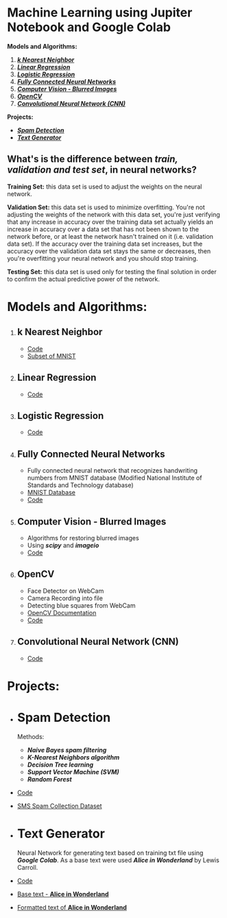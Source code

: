 # Machine Learning using Jupiter Notebook and Google Colab

**Models and Algorithms:**
  1. [**_k Nearest Neighbor_**](https://github.com/ElizaLo/ML-with-Jupiter#k-nearest-neighbor)
  2. [**_Linear Regression_**](https://github.com/ElizaLo/ML-with-Jupiter#linear-regression)
  3. [**_Logistic Regression_**](https://github.com/ElizaLo/ML-with-Jupiter#logistic-regression)
  4. [**_Fully Connected Neural Networks_**](https://github.com/ElizaLo/ML-with-Jupiter#fully-connected-neural-networks)
  5. [**_Computer Vision - Blurred Images_**](https://github.com/ElizaLo/ML-with-Jupiter#computer-vision---blurred-images)
  6. [**_OpenCV_**](https://github.com/ElizaLo/ML-with-Jupiter#opencv)
  7. [**_Convolutional Neural Network (CNN)_**](https://github.com/ElizaLo/ML-with-Jupiter#convolutional-neural-network-cnn)
  
**Projects:**
  - [**_Spam Detection_**](https://github.com/ElizaLo/ML-with-Jupiter#spam-detection)
  - [**_Text Generator_**](https://github.com/ElizaLo/ML-with-Jupiter#text-generator)
 
## What's is the difference between _train, validation and test set_, in neural networks?

**Training Set:** this data set is used to adjust the weights on the neural network.

**Validation Set:** this data set is used to minimize overfitting. You're not adjusting the weights of the network with this data set, you're just verifying that any increase in accuracy over the training data set actually yields an increase in accuracy over a data set that has not been shown to the network before, or at least the network hasn't trained on it (i.e. validation data set). If the accuracy over the training data set increases, but the accuracy over the validation data set stays the same or decreases, then you're overfitting your neural network and you should stop training.

**Testing Set:** this data set is used only for testing the final solution in order to confirm the actual predictive power of the network.
 
# **Models and Algorithms:**

 1. ## **k Nearest Neighbor**
    - [Code](https://github.com/ElizaLo/ML/blob/master/k%20Nearest%20Neighbor/kNN.py)
    - [Subset of MNIST](https://pjreddie.com/projects/mnist-in-csv/)

 2. ## **Linear Regression**
    - [Code](https://github.com/ElizaLo/ML-with-Jupiter/tree/master/P2)
    
 3. ## **Logistic Regression**
    - [Code](https://github.com/ElizaLo/ML-with-Jupiter/tree/master/P3)
 
 4. ## **Fully Connected Neural Networks**
    - Fully connected neural network that recognizes handwriting numbers from  MNIST database (Modified National Institute of     Standards and Technology database)
    - [MNIST Database](https://pjreddie.com/projects/mnist-in-csv/)
    - [Code](https://github.com/ElizaLo/ML-with-Jupiter/tree/master/P4)
    
 5. ## **Computer Vision - Blurred Images**
    - Algorithms for restoring blurred images
    - Using **_scipy_** and **_imageio_**
    - [Code](https://github.com/ElizaLo/ML-with-Jupiter/blob/master/P5/ML_Practice_5.ipynb)
 
 6. ## **OpenCV**
    - Face Detector on WebCam
    - Camera Recording into file
    - Detecting blue squares from WebCam
    - [OpenCV Documentation](https://opencv-python-tutroals.readthedocs.io/en/latest/)
    - [Code](https://github.com/ElizaLo/ML-with-Jupiter/blob/master/P6/ML_Practice_6.ipynb)
    
 7. ## **Convolutional Neural Network (CNN)**
    - [Code](https://github.com/ElizaLo/ML-with-Jupiter/tree/master/P7)
 
 
# Projects: 

 - # **Spam Detection**
 
   Methods:
    - **_Naive Bayes spam filtering_**
    - **_K-Nearest Neighbors algorithm_**
    - **_Decision Tree learning_**
    - **_Support Vector Machine (SVM)_**
    - **_Random Forest_**
    
  - [Code](https://github.com/ElizaLo/ML-with-Jupiter/blob/master/Spam%20Detection/Spam_Detection.ipynb)
  - [SMS Spam Collection Dataset](https://github.com/ElizaLo/ML-with-Jupiter/blob/master/Spam%20Detection/spam.csv)
  
 - # **Text Generator**
   
   Neural Network for generating text based on training txt file using **_Google Colab_**. 
   As a base text were used **_Alice in Wonderland_** by Lewis Carroll.
   
  - [Code](https://github.com/ElizaLo/ML-with-Jupiter/blob/master/Text%20Generator%20/%20Text_Generator.ipynb)
  - [Base text - **Alice in Wonderland**](https://github.com/ElizaLo/ML-with-Jupiter/blob/master/Text%20Generator/alice_in_wonderland.txt)
  - [Formatted text of **Alice in Wonderland**](https://github.com/ElizaLo/ML-with-Jupiter/blob/master/Text%20Generator/alice_formatted.txt)
